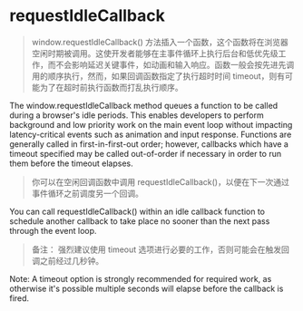 # requestIdleCallback

> window.requestIdleCallback() 方法插入一个函数，这个函数将在浏览器空闲时期被调用。这使开发者能够在主事件循环上执行后台和低优先级工作，而不会影响延迟关键事件，如动画和输入响应。函数一般会按先进先调用的顺序执行，然而，如果回调函数指定了执行超时时间 timeout，则有可能为了在超时前执行函数而打乱执行顺序。

The window.requestIdleCallback method queues a function to be called during a browser's idle periods. This enables developers to perform background and low priority work on the main event loop without impacting latency-critical events such as animation and input response. Functions are generally called in first-in-first-out order; however, callbacks which have a timeout specified may be called out-of-order if necessary in order to run them before the timeout elapses.

> 你可以在空闲回调函数中调用 requestIdleCallback()，以便在下一次通过事件循环之前调度另一个回调。

You can call requestIdleCallback() within an idle callback function to schedule another callback to take place no sooner than the next pass through the event loop.

> 备注： 强烈建议使用 timeout 选项进行必要的工作，否则可能会在触发回调之前经过几秒钟。

Note: A timeout option is strongly recommended for required work, as otherwise it's possible multiple seconds will elapse before the callback is fired.
